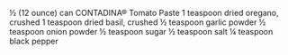 ½ (12 ounce) can CONTADINA® Tomato Paste
1 teaspoon dried oregano, crushed
1 teaspoon dried basil, crushed
½ teaspoon garlic powder
½ teaspoon onion powder
½ teaspoon sugar
½ teaspoon salt
¼ teaspoon black pepper